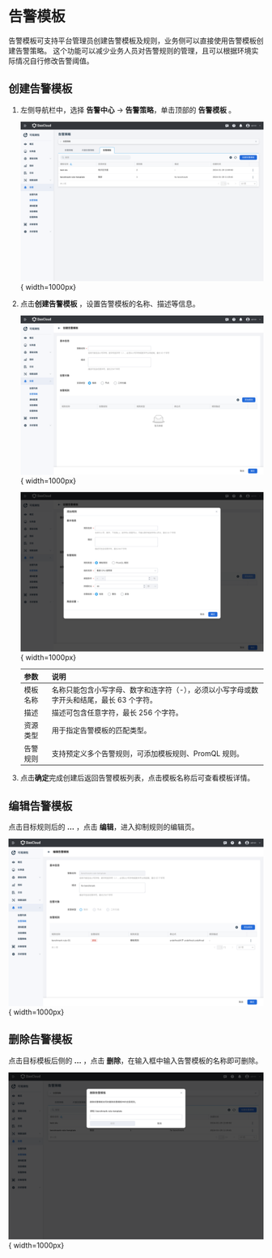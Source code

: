 # 告警模板

告警模板可支持平台管理员创建告警模板及规则，业务侧可以直接使用告警模板创建告警策略。
这个功能可以减少业务人员对告警规则的管理，且可以根据环境实际情况自行修改告警阈值。

## 创建告警模板

1. 左侧导航栏中，选择 **告警中心** -> **告警策略**，单击顶部的 **告警模板** 。

    ![告警模版](../../images/template01.png){ width=1000px}

2. 点击**创建告警模板** ，设置告警模板的名称、描述等信息。

    ![告警模版](../../images/template02.png){ width=1000px}

    ![告警模版](../../images/template03.png){ width=1000px}

    | 参数 | 说明 |
    | ---- | ---- |
    | 模板名称 | 名称只能包含小写字母、数字和连字符（-），必须以小写字母或数字开头和结尾，最长 63 个字符。 |
    | 描述 | 描述可包含任意字符，最长 256 个字符。|
    | 资源类型 | 用于指定告警模板的匹配类型。 |
    | 告警规则 | 支持预定义多个告警规则，可添加模板规则、PromQL 规则。 |

3. 点击**确定**完成创建后返回告警模板列表，点击模板名称后可查看模板详情。

## 编辑告警模板

点击目标规则后的 **…** ，点击 **编辑**，进入抑制规则的编辑页。

![告警模版](../../images/template04.png){ width=1000px}

## 删除告警模板

点击目标模板后侧的 **…** ，点击 **删除**，在输入框中输入告警模板的名称即可删除。

![告警模版](../../images/template05.png){ width=1000px}